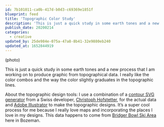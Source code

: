 ```yaml
---
id: 7b101011-ca0b-417d-b0d3-c69369e1851f
blueprint: feed
title: 'Topographic Color Study'
description: 'This is just a quick study in some earth tones and a new process that I am working on to produce graphic from topographical data. I really like the color combos and the way the color slightly graduates in the topographic lines.'
publish_date: 20200214
categories:
  - creative
updated_by: 25de984e-075a-47a8-8b41-32e9880eb240
updated_at: 1652844919
---
```

(photo)

This is just a quick study in some earth tones and a new process that I am working on to produce graphic from topographical data. I really like the color combos and the way the color slightly graduates in the topographic lines.

About the topographic design tools:
I use a combination of a [contour SVG generator](https://contourmapcreator.urgr8.ch/) from a Swiss developer, [Christoph Hofstetter](https://ch.urgr8.ch/), for the actual data and [Adobe Illustrator](https://www.adobe.com/products/illustrator.html) to make the topographic designs. It’s a super cool process for me because I really love maps and incorporating the places I love in my designs. This data happens to come from [Bridger Bowl Ski Area](https://bridgerbowl.com/) here in Bozeman.